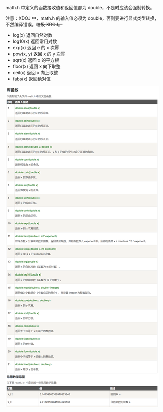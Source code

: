 
math.h 中定义的函数接收值和返回值都为 double，不是时应该会强制转换。

注意：XDOJ 中，math.h 的输入值必须为 double，否则要进行显式类型转换，不然编译错误。~~垃圾 XDOJ。~~

- log(x) 返回自然对数
- log10(x) 返回常用对数
- exp(x) 返回 e 的 x 次幂
- pow(x, y) 返回 x 的 y 次幂
- sqrt(x) 返回 x 的平方根
- floor(x) 返回 x 向下取整
- ceil(x) 返回 x 向上取整
- fabs(x) 返回绝对值

![](attachments/Pasted%20image%2020241031155951.png)